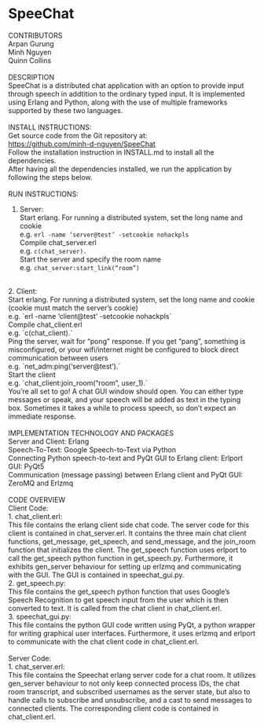 # SpeeChat

CONTRIBUTORS
<br>
Arpan Gurung<br>
Minh Nguyen<br>
Quinn Collins
<br><br>
DESCRIPTION
<br>
SpeeChat is a distributed chat application with an option to provide input through speech in addtition to the ordinary typed input. It is implemented using Erlang and Python, along with the use of multiple frameworks supported by these two languages.
<br><br>
INSTALL INSTRUCTIONS:
<br>
Get source code from the Git repository at:<br>
https://github.com/minh-d-nguyen/SpeeChat<br>
Follow the installation instruction in INSTALL.md to install all the dependencies.<br>
After having all the dependencies installed, we run the application by following the steps below.
<br><br>
RUN INSTRUCTIONS:
<br>
1. Server:<br>
Start erlang. For running a distributed system, set the long name and cookie<br>
    e.g.    `erl -name ‘server@test’ -setcookie nohackpls`<br>
Compile chat_server.erl<br>
    e.g.    `c(chat_server).`<br>
Start the server and specify the room name<br>
    e.g.    `chat_server:start_link(“room”)`
<br>
2. Client:<br>
Start erlang. For running a distributed system, set the long name and cookie (cookie must match the server’s cookie)<br>
    e.g.    `erl -name ‘client@test’ -setcookie nohackpls`<br>
Compile chat_client.erl<br>
    e.g.    `c(chat_client).`<br>
Ping the server, wait for “pong” response. If you get “pang”, something is misconfigured, or your wifi/internet might be configured to block direct communication between users<br>
    e.g.    `net_adm:ping(‘server@test’).`<br>
Start the client<br>
    e.g.    `chat_client:join_room(“room”, user_1).`
<br>
You’re all set to go! A chat GUI window should open. You can either type messages or speak, and your speech will be added as text in the typing box. Sometimes it takes a while to process speech, so don’t expect an immediate response.
<br><br>
IMPLEMENTATION TECHNOLOGY AND PACKAGES
<br>
Server and Client: Erlang<br>
Speech-To-Text: Google Speech-to-Text via Python<br>
Connecting Python speech-to-text and PyQt GUI to Erlang client: Erlport<br>
GUI: PyQt5<br>
Communication (message passing) between Erlang client and PyQt GUI: ZeroMQ and Erlzmq
<br><br>
CODE OVERVIEW
<br>
Client Code:<br>
1. chat_client.erl:<br>
This file contains the erlang client side chat code. The server code for this client is contained in chat_server.erl. It contains the three main chat client functions, get_message, get_speech, and send_message, and the join_room function that initializes the client. The get_speech function uses erlport to call the get_speech python function in get_speech.py. Furthermore, it exhibits gen_server behaviour for setting up erlzmq and communicating with the GUI. The GUI is contained in speechat_gui.py.<br>
2. get_speech.py:<br>
This file contains the get_speech python function that uses Google’s Speech Recognition to get speech input from the user which is then converted to text. It is called from the chat client in chat_client.erl.<br>
3. speechat_gui.py:<br>
This file contains the python GUI code written using PyQt, a python wrapper for writing graphical user interfaces. Furthermore, it uses erlzmq and erlport to communicate with the chat client code in chat_client.erl.<br>
<br>
Server Code:<br>
1. chat_server.erl:<br>
This file contains the Speechat erlang server code for a chat room. It utilizes gen_server behaviour to not only keep connected process IDs, the chat room transcript, and subscribed usernames as the server state, but also to handle calls to subscribe and unsubscribe, and a cast to send messages to connected clients. The corresponding client code is contained in chat_client.erl.<br>
